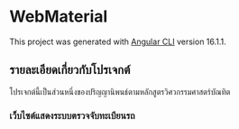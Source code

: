 # WebMaterial

This project was generated with [Angular CLI](https://github.com/angular/angular-cli) version 16.1.1.

## รายละเอียดเกี่ยวกับโปรเจกต์
โปรเจกต์นี้เป็นส่วนหนึ่งของปริญญานิพนธ์ตามหลักสูตรวิศวกรรมศาสตร์บัณทิต

### เว็บไซต์แสดงระบบตรวจจับทะเบียนรถ
